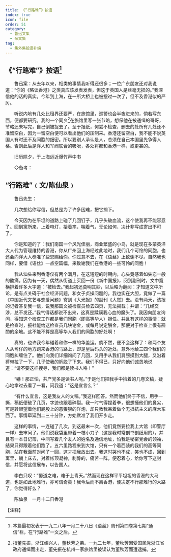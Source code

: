 ```yaml
---
title: 《“行路难”》按语
index: true
icon: file
order: 51
category:
  - 鲁迅文集
  - 杂文集
tag:  
  - 集外集拾遗补编
---
```


## 《“行路难”》按语[^①]

　　鲁迅案：从去年以来，相类的事情我听得还很多；一位广东朋友还对我说道：“你的《略谈香港》之类真应该发表发表，但这于英国人是丝毫无损的。”我深信他的话的真实。今年到上海，在一所大桥上也被搜过一次了，但不及香港似的严厉。

　　听说内地有几处比租界还要严，在旅馆里，巡警也会半夜进来的，倘若写东西，便都要研究。我的一个同乡[^②]在旅馆里写一张节略，想保他在被通缉的哥哥，节略还未写完，自己倒被捉去了。至于报纸，何尝不检查，删去的处所有几处还不准留空白，因为一留空白便可以看出他们的压制来。香港还留空白，我不能不说英国人有时还不及同胞的细密。所以要别人承认是人，总须在自己本国里先争得人格。否则此后是洋人和军阀联合的吸吮，各处将都和香港一样，或更甚的。

　　旧历除夕，于上海远近爆竹声中书

　　◇备考：

## “行路难”﹙文/陈仙泉﹚

　　鲁迅先生：

　　几次想给你写信，但总是为了许多困难，把它搁下。

　　今天因为在平坦的道路上碰了几回钉子，几乎头破血流，这个使我再不能容忍了。回到寓所来，上着电灯，拾着笔，喘着气，无论如何，决计非写成寄出不可了。

　　你是知道的了：我们南国一个风光佳丽，商业繁盛的小岛，就是现在多蒙英洋大人代为管理维持的香港，你从广州回上海经过此地时，我们几个可怜的同胞，也还会向洋大人奏准了些恩赐给你。你过意不去，在《语丝》上致谢不尽。自然我也同样，要借《语丝》一点空篇幅，来致谢我们在香港的一些可怜的同胞！

　　我从汕头来到香港仅有两个满月，在这短短的时期内，心头竟感着如失恋一般的酸痛。因为有一天，偶然从街道上买回一份《新中国报》，阅到副刊时，文中竟横排着许多大字道：“被检去。”我起初还莫明其妙，以后略为翻阅：才知道文中所论，是有点关碍于社会经济问题，和女子贞操问题的。我也实在大胆，竟做了一篇《中国近代文艺与恋爱问题》寄到《大光报》的副刊《大觉》去。没有两天，该报的记者答复我一信，说我那篇文被检查员检去四页，无法揭载；并谓：“几经交涉，总不发还。”我气得话都说不出来，这真是蹂躏我心血的魔头了。我因向朋友询问，得知这个检查工作都是我们同胞（即高等华人）担任。并且有这样的事情：就是检查时，报社能给这检查员几块谢金，或每月说定酬金，那便对于检查上很有斟酌的余地。这不能不算是高等华人我们的同胞的好处啊！

　　真的，也许我今年碰着和你一样的华盖运。倘不然，便不会这样了：和两个友人从弯仔的地方跑来香港的马路上，即是皇后码头的近处，意外地给三四个我们的同胞纠缠住了。他们向我们详细询问了几回，又用手从我们肩膀摸到大腿，又沿着裤带拉了一下，几乎使我的裤脱了下来。我们不得已，只好向他们诚恳地说道：“请不要这样搜寻，我们都是读书人咯！”

　　“嚇！那正怕，共产党多是读书人呢。”于是他们把我手中拾着的几卷文稿，疑心地拿过去看了一看，问我道：“这是宣言么？”

　　“有什么宣言，这是我友人的文稿。”我这样回答。然而他们终于不信，用手一撕，稿纸便破了几页，字迹也跟着碎裂。我一时气得捏着拳，很想捶他们的鼻尖，可是转眼望着他们屁股上的恶狠狠的洋炮，却只教我呆着做个无抵抗主义的麻木东西了。事情牵延到二三十分钟，方始默准了我们开步走。

　　这样的事情，一连碰了几次，到这最末一次，他们竟然要拉我上大馆（即警厅一样）去审问了。他们说我袋里带着一枝小刀子（这是我时常剖书剖纸用的），并且有一本日记簿，中间写着几个友人的姓名及通信地址，怕我是秘密党会的领袖，结果只得跟着他们跑了。五六里路程来到大馆，只有一个着西装的我们的高等同胞，站在我面前对问了一回，这才把我放出去。我这时哭也不成，笑也不成，回到寓里，躺上床去，对着帐顶凝神，刺骨的，痛苦一阵，便忍着心，给你写下这封信，并愿将这信展布，以告国人。

　　李白只叹：“蜀道之难，难于上青天。”然而现在这样平平坦坦的香港的大马道，也是如此地难行，亦可谓奇矣！我今后而不离香港，便决定不行那难行的大路了，你觉得好么？

　　陈仙泉　一月十二日香港

【注释】

[^①]:本篇最初发表于一九二八年一月二十八日《语丝》周刊第四卷第七期“通信”栏，在“行路难”一文之后。

[^②]:指董先振，浙江绍兴人，董秋芳之弟。一九二七年，董秋芳因受国民党浙江省政府通缉而出走，董先振在杭州一家旅馆里被误认为董秋芳而遭逮捕。
